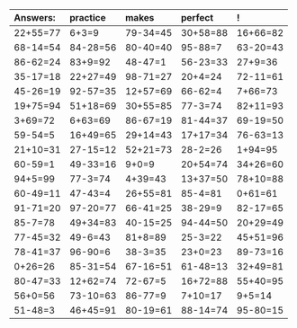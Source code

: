 | Answers: | practice | makes | perfect | ! |
| :--- | :--- | :--- | :--- | :--- |
| 22+55=77 | 6+3=9 | 79-34=45 | 30+58=88 | 16+66=82 | 
| 68-14=54 | 84-28=56 | 80-40=40 | 95-88=7 | 63-20=43 | 
| 86-62=24 | 83+9=92 | 48-47=1 | 56-23=33 | 27+9=36 | 
| 35-17=18 | 22+27=49 | 98-71=27 | 20+4=24 | 72-11=61 | 
| 45-26=19 | 92-57=35 | 12+57=69 | 66-62=4 | 7+66=73 | 
| 19+75=94 | 51+18=69 | 30+55=85 | 77-3=74 | 82+11=93 | 
| 3+69=72 | 6+63=69 | 86-67=19 | 81-44=37 | 69-19=50 | 
| 59-54=5 | 16+49=65 | 29+14=43 | 17+17=34 | 76-63=13 | 
| 21+10=31 | 27-15=12 | 52+21=73 | 28-2=26 | 1+94=95 | 
| 60-59=1 | 49-33=16 | 9+0=9 | 20+54=74 | 34+26=60 | 
| 94+5=99 | 77-3=74 | 4+39=43 | 13+37=50 | 78+10=88 | 
| 60-49=11 | 47-43=4 | 26+55=81 | 85-4=81 | 0+61=61 | 
| 91-71=20 | 97-20=77 | 66-41=25 | 38-29=9 | 82-17=65 | 
| 85-7=78 | 49+34=83 | 40-15=25 | 94-44=50 | 20+29=49 | 
| 77-45=32 | 49-6=43 | 81+8=89 | 25-3=22 | 45+51=96 | 
| 78-41=37 | 96-90=6 | 38-3=35 | 23+0=23 | 89-73=16 | 
| 0+26=26 | 85-31=54 | 67-16=51 | 61-48=13 | 32+49=81 | 
| 80-47=33 | 12+62=74 | 72-67=5 | 16+72=88 | 55+40=95 | 
| 56+0=56 | 73-10=63 | 86-77=9 | 7+10=17 | 9+5=14 | 
| 51-48=3 | 46+45=91 | 80-19=61 | 88-14=74 | 95-80=15 | 
